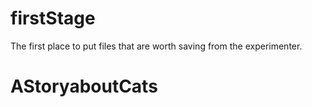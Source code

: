 # firstStage
The first place to put files that are worth saving from the experimenter. 
# AStoryaboutCats
